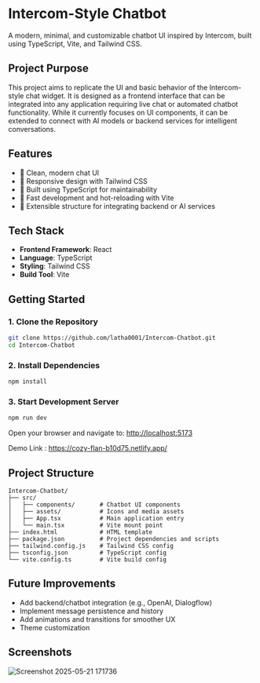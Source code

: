 #  Intercom-Style Chatbot

A modern, minimal, and customizable chatbot UI inspired by Intercom, built using TypeScript, Vite, and Tailwind CSS.


##  Project Purpose

This project aims to replicate the UI and basic behavior of the Intercom-style chat widget. It is designed as a frontend interface that can be integrated into any application requiring live chat or automated chatbot functionality. While it currently focuses on UI components, it can be extended to connect with AI models or backend services for intelligent conversations.


##  Features

- 🔹 Clean, modern chat UI
- 🔹 Responsive design with Tailwind CSS
- 🔹 Built using TypeScript for maintainability
- 🔹 Fast development and hot-reloading with Vite
- 🔹 Extensible structure for integrating backend or AI services



##  Tech Stack

- **Frontend Framework**: React
- **Language**: TypeScript
- **Styling**: Tailwind CSS
- **Build Tool**: Vite


##  Getting Started

### 1. Clone the Repository

```bash
git clone https://github.com/latha0001/Intercom-Chatbot.git
cd Intercom-Chatbot
````

### 2. Install Dependencies

```bash
npm install
```

### 3. Start Development Server

```bash
npm run dev
```

Open your browser and navigate to: [http://localhost:5173](http://localhost:5173)

Demo Link : https://cozy-flan-b10d75.netlify.app/



##  Project Structure

```plaintext
Intercom-Chatbot/
├── src/
│   ├── components/       # Chatbot UI components
│   ├── assets/           # Icons and media assets
│   ├── App.tsx           # Main application entry
│   └── main.tsx          # Vite mount point
├── index.html            # HTML template
├── package.json          # Project dependencies and scripts
├── tailwind.config.js    # Tailwind CSS config
├── tsconfig.json         # TypeScript config
└── vite.config.ts        # Vite build config
```


## Future Improvements

* Add backend/chatbot integration (e.g., OpenAI, Dialogflow)
* Implement message persistence and history
* Add animations and transitions for smoother UX
* Theme customization



##  Screenshots

![Screenshot 2025-05-21 171736](https://github.com/user-attachments/assets/2205f3fa-7201-408c-bd92-936e14b35f4d)




